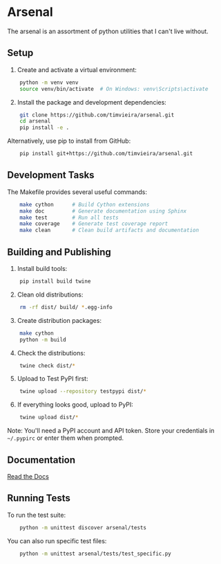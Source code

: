 # Arsenal

The arsenal is an assortment of python utilities that I can't live without.

## Setup

1. Create and activate a virtual environment:

```bash
    python -m venv venv
    source venv/bin/activate  # On Windows: venv\Scripts\activate
```

2. Install the package and development dependencies:

```bash
    git clone https://github.com/timvieira/arsenal.git
    cd arsenal
    pip install -e .
```

Alternatively, use pip to install from GitHub:

```bash
    pip install git+https://github.com/timvieira/arsenal.git
```

## Development Tasks

The Makefile provides several useful commands:

```bash
    make cython      # Build Cython extensions
    make doc         # Generate documentation using Sphinx
    make test        # Run all tests
    make coverage    # Generate test coverage report
    make clean       # Clean build artifacts and documentation
```

## Building and Publishing

1. Install build tools:
    
```bash
    pip install build twine
```

2. Clean old distributions:

```bash
    rm -rf dist/ build/ *.egg-info
```

3. Create distribution packages:

```bash
    make cython
    python -m build
```

4. Check the distributions:

```bash
    twine check dist/*
```

5. Upload to Test PyPI first:

```bash
    twine upload --repository testpypi dist/*
```

6. If everything looks good, upload to PyPI:

```bash
    twine upload dist/*
```

Note: You'll need a PyPI account and API token. Store your credentials in `~/.pypirc` or enter them when prompted.

## Documentation

[Read the Docs](https://python-arsenal.readthedocs.io/en/latest/)

## Running Tests

To run the test suite:

```bash
    python -m unittest discover arsenal/tests
```

You can also run specific test files:

```bash
    python -m unittest arsenal/tests/test_specific.py
```

